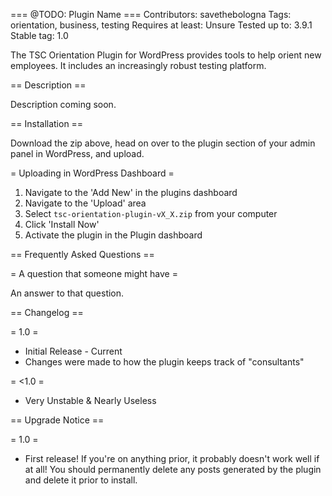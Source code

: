 === @TODO: Plugin Name ===
Contributors: savethebologna
Tags: orientation, business, testing
Requires at least: Unsure
Tested up to: 3.9.1
Stable tag: 1.0

The TSC Orientation Plugin for WordPress provides tools to help orient new employees. It includes an increasingly robust testing platform.

== Description ==

Description coming soon.


== Installation ==

Download the zip above, head on over to the plugin section of your admin panel in WordPress, and upload.

= Uploading in WordPress Dashboard =

1. Navigate to the 'Add New' in the plugins dashboard
2. Navigate to the 'Upload' area
3. Select `tsc-orientation-plugin-vX_X.zip` from your computer
4. Click 'Install Now'
5. Activate the plugin in the Plugin dashboard


== Frequently Asked Questions ==

= A question that someone might have =

An answer to that question.

== Changelog ==

= 1.0 =
* Initial Release - Current
* Changes were made to how the plugin keeps track of "consultants"

= <1.0 =
* Very Unstable & Nearly Useless

== Upgrade Notice ==

= 1.0 =
* First release! If you're on anything prior, it probably doesn't work well if at all! You should permanently delete any posts generated by the plugin and delete it prior to install.
